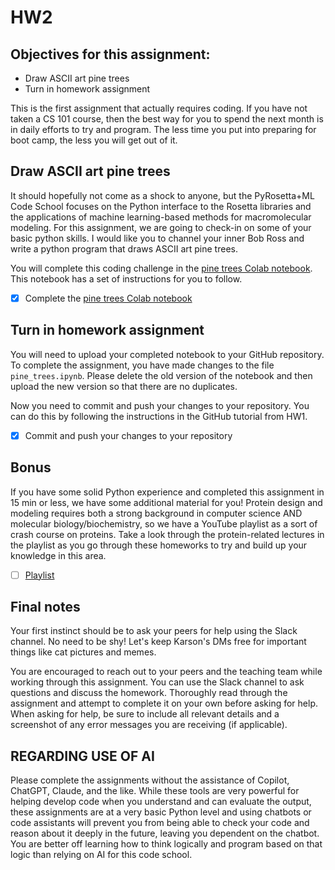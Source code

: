 # HW2

## Objectives for this assignment:
* Draw ASCII art pine trees
* Turn in homework assignment


This is the first assignment that actually requires coding. If you have not taken a CS 101 course, then the best way for you to spend the next month is in daily efforts to try and program. The less time you put into preparing for boot camp, the less you will get out of it.


## Draw ASCII art pine trees

It should hopefully not come as a shock to anyone, but the PyRosetta+ML Code School focuses on the Python interface to the Rosetta libraries and the applications of machine learning-based methods for macromolecular modeling. For this assignment, we are going to check-in on some of your basic python skills. I would like you to channel your inner Bob Ross and write a python program that draws ASCII art pine trees.

You will complete this coding challenge in the [pine trees Colab notebook](pine_trees.ipynb). This notebook has a set of instructions for you to follow.

* [x] Complete the [pine trees Colab notebook](pine_trees.ipynb)

## Turn in homework assignment

You will need to upload your completed notebook to your GitHub repository. To complete the assignment, you have made changes to the file `pine_trees.ipynb`.  Please delete the old version of the notebook and then upload the new version so that there are no duplicates.

Now you need to commit and push your changes to your repository. You can do this by following the instructions in the GitHub tutorial from HW1. 

* [x] Commit and push your changes to your repository

## Bonus

If you have some solid Python experience and completed this assignment in 15 min or less, we have some additional material for you! Protein design and modeling requires both a strong background in computer science AND molecular biology/biochemistry, so we have a YouTube playlist as a sort of crash course on proteins. Take a look through the protein-related lectures in the playlist as you go through these homeworks to try and build up your knowledge in this area.

* [ ] [Playlist](https://youtube.com/playlist?list=PLqQF2dP12YiuMYL1gGg9_g-JiGeW_2GJv&si=XYVHsNUZcA3_vWAN)

## Final notes

Your first instinct should be to ask your peers for help using the Slack channel. No need to be shy! Let's keep Karson's DMs free for important things like cat pictures and memes.

You are encouraged to reach out to your peers and the teaching team while working through this assignment. You can use the Slack channel to ask questions and discuss the homework. Thoroughly read through the assignment and attempt to complete it on your own before asking for help. When asking for help, be sure to include all relevant details and a screenshot of any error messages you are receiving (if applicable).

## REGARDING USE OF AI
Please complete the assignments without the assistance of Copilot, ChatGPT, Claude, and the like. While these tools are very powerful for helping develop code when you understand and can evaluate the output, these assignments are at a very basic Python level and using chatbots or code assistants will prevent you from being able to check your code and reason about it deeply in the future, leaving you dependent on the chatbot. You are better off learning how to think logically and program based on that logic than relying on AI for this code school.
